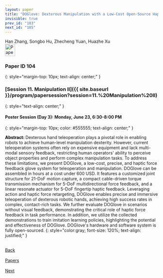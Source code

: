```yaml
---
layout: paper
title: "DOGlove: Dexterous Manipulation with a Low-Cost Open-Source Haptic Force Feedback Glove"
invisible: true
prev_id: "103"
next_id: "105"
---
```

<div class="paper-authors">
  <div class="paper-author-box">
    <div class="paper-author-name">Han Zhang, Songbo Hu, Zhecheng Yuan, Huazhe Xu</div>
    <div class="paper-author-uni"></div>
  </div>
</div>

<div class="paper-pdf">
  <div>
    <a href="https://www.roboticsproceedings.org/rss21/p104.pdf" title="Download PDF" target="_blank">
      <img src="{{ site.baseurl }}/images/paper_link_cardinal_red.png" alt="Paper PDF" width="33" height="40" />
    </a>
  </div>
</div>

### Paper ID 104
{: style="margin-top: 10px; text-align: center;" }

### [Session 11. Manipulation II]({{ site.baseurl }}/program/papersession?session=11.%20Manipulation%20II)
{: style="text-align: center;" }

#### Poster Session (Day 3): Monday, June 23, 6:30-8:00 PM
{: style="margin-top: 10px; color: #555555; text-align: center;" }

<b style="color: black;">Abstract: </b>Dexterous hand teleoperation plays a pivotal role in enabling robots to achieve human-level manipulation dexterity. However, current teleoperation systems often rely on expensive equipment and lack multi-modal sensory feedback, restricting human operators' ability to perceive object properties and perform complex manipulation tasks. To address these limitations, we present DOGlove, a low-cost, precise, and haptic force feedback glove system for teleoperation and manipulation. DOGlove can be assembled in hours at a cost under 600 USD. It features a customized joint structure for 21-DoF motion capture, a compact cable-driven torque transmission mechanism for 5-DoF multidirectional force feedback, and a linear resonate actuator for 5-DoF fingertip haptic feedback. Leveraging action and haptic force retargeting, DOGlove enables precise and immersive teleoperation of dexterous robotic hands, achieving high success rates in complex, contact-rich tasks. We further evaluate DOGlove in scenarios without visual feedback, demonstrating the critical role of haptic force feedback in task performance. In addition, we utilize the collected demonstrations to train imitation learning policies, highlighting the potential and effectiveness of DOGlove. DOGlove's hardware and software system is fully open-sourced.
{: style="color:gray; font-size: 120%; text-align: justified;" }

<div class="paper-menu">
  <div class="paper-menu-inner">
    <a href="{{ site.baseurl }}/program/papers/103/" title="Previous Paper">
            <div class="paper-menu-icon">
                <i class="fa fa-chevron-left"></i><br>
                <span class="paper-menu-label">Back</span>
            </div>
        </a>
    <a href="{{ site.baseurl }}/program/papers" title="All Papers">
      <div class="paper-menu-icon">
        <i class="fa fa-list"></i><br>
        <span class="paper-menu-label">Papers</span>
      </div>
    </a>
    <a href="{{ site.baseurl }}/program/papers/105/" title="Next Paper">
            <div class="paper-menu-icon">
                <i class="fa fa-chevron-right"></i><br>
                <span class="paper-menu-label">Next</span>
            </div>
        </a>
  </div>
</div>
